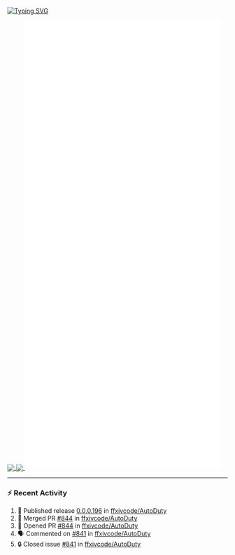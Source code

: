 [![Typing SVG](https://readme-typing-svg.demolab.com?font=Fira+Code&duration=1000&pause=1000&multiline=true&repeat=false&width=435&lines=Simon+Latusek+%7C+Gameplay+Engineer)](https://git.io/typing-svg)

<a href="https://github.com/anuraghazra/github-readme-stats">
  <img height=200 align="center" src="https://github-readme-stats.vercel.app/api?username=erdelf&theme=radical" />
</a>
<a href="https://github.com/anuraghazra/convoychat">
  <img height=200 align="center" src="https://streak-stats.demolab.com?user=erdelf&theme=radical&mode=weekly" />
</a>

<picture>
  <img src="/github-metrics.svg" alt="Metrics">
</picture>

---

### :zap: Recent Activity
<!--START_SECTION:activity-->
1. 🚀 Published release [0.0.0.196](https://github.com/ffxivcode/AutoDuty/releases/tag/0.0.0.196) in [ffxivcode/AutoDuty](https://github.com/ffxivcode/AutoDuty)
2. 🎉 Merged PR [#844](https://github.com/ffxivcode/AutoDuty/pull/844) in [ffxivcode/AutoDuty](https://github.com/ffxivcode/AutoDuty)
3. 💪 Opened PR [#844](https://github.com/ffxivcode/AutoDuty/pull/844) in [ffxivcode/AutoDuty](https://github.com/ffxivcode/AutoDuty)
4. 🗣 Commented on [#841](https://github.com/ffxivcode/AutoDuty/issues/841#issuecomment-2712630559) in [ffxivcode/AutoDuty](https://github.com/ffxivcode/AutoDuty)
5. 🔒 Closed issue [#841](https://github.com/ffxivcode/AutoDuty/issues/841) in [ffxivcode/AutoDuty](https://github.com/ffxivcode/AutoDuty)
<!--END_SECTION:activity-->

<!--
**erdelf/erdelf** is a ✨ _special_ ✨ repository because its `README.md` (this file) appears on your GitHub profile.

Here are some ideas to get you started:

- 🔭 I’m currently working on ...
- 🌱 I’m currently learning ...
- 👯 I’m looking to collaborate on ...
- 🤔 I’m looking for help with ...
- 💬 Ask me about ...
- 📫 How to reach me: ...
- 😄 Pronouns: ...
- ⚡ Fun fact: ...
-->
